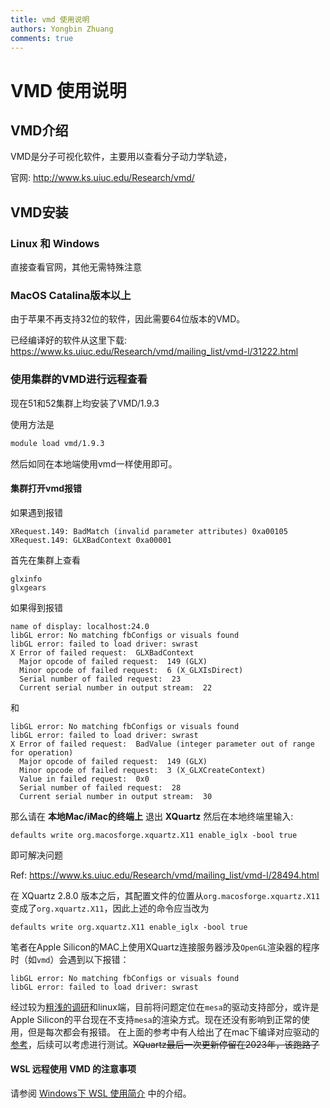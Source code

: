 ```yaml
---
title: vmd 使用说明 
authors: Yongbin Zhuang
comments: true
---
```


# VMD 使用说明

## VMD介绍

VMD是分子可视化软件，主要用以查看分子动力学轨迹，

官网: http://www.ks.uiuc.edu/Research/vmd/

## VMD安装

### Linux 和 Windows

直接查看官网，其他无需特殊注意

### MacOS Catalina版本以上

由于苹果不再支持32位的软件，因此需要64位版本的VMD。

已经编译好的软件从这里下载: https://www.ks.uiuc.edu/Research/vmd/mailing_list/vmd-l/31222.html



### 使用集群的VMD进行远程查看

现在51和52集群上均安装了VMD/1.9.3

使用方法是

```bash
module load vmd/1.9.3
```

然后如同在本地端使用vmd一样使用即可。

#### 集群打开vmd报错

如果遇到报错

```
XRequest.149: BadMatch (invalid parameter attributes) 0xa00105
XRequest.149: GLXBadContext 0xa00001
```

首先在集群上查看

```
glxinfo
glxgears
```

如果得到报错

```
name of display: localhost:24.0
libGL error: No matching fbConfigs or visuals found
libGL error: failed to load driver: swrast
X Error of failed request:  GLXBadContext
  Major opcode of failed request:  149 (GLX)
  Minor opcode of failed request:  6 (X_GLXIsDirect)
  Serial number of failed request:  23
  Current serial number in output stream:  22
```

和

```
libGL error: No matching fbConfigs or visuals found
libGL error: failed to load driver: swrast
X Error of failed request:  BadValue (integer parameter out of range for operation)
  Major opcode of failed request:  149 (GLX)
  Minor opcode of failed request:  3 (X_GLXCreateContext)
  Value in failed request:  0x0
  Serial number of failed request:  28
  Current serial number in output stream:  30
```

那么请在 **本地Mac/iMac的终端上** 退出 **XQuartz** 然后在本地终端里输入:

```
defaults write org.macosforge.xquartz.X11 enable_iglx -bool true 
```

即可解决问题

Ref: https://www.ks.uiuc.edu/Research/vmd/mailing_list/vmd-l/28494.html

在 XQuartz 2.8.0 版本之后，其配置文件的位置从`org.macosforge.xquartz.X11`变成了`org.xquartz.X11`，因此上述的命令应当改为
```
defaults write org.xquartz.X11 enable_iglx -bool true
```

笔者在Apple Silicon的MAC上使用XQuartz连接服务器涉及`OpenGL`渲染器的程序时（如`vmd`）会遇到以下报错：
```
libGL error: No matching fbConfigs or visuals found
libGL error: failed to load driver: swrast
```
经过较为[粗浅的调研](https://github.com/XQuartz/XQuartz/issues/144)和linux端，目前将问题定位在`mesa`的驱动支持部分，或许是Apple Silicon的平台现在不支持`mesa`的渲染方式。现在还没有影响到正常的使用，但是每次都会有报错。
在上面的参考中有人给出了在mac下编译对应驱动的[参考](https://github.com/XQuartz/XQuartz/issues/144#issuecomment-1783952222)，后续可以考虑进行测试。~~XQuartz最后一次更新停留在2023年，该跑路了~~

#### WSL 远程使用 VMD 的注意事项

请参阅 [Windows下 WSL 使用简介](../cluster_usage/wsl_usage.md#vmd) 中的介绍。

